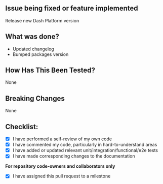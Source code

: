 <!--- Provide a general summary of your changes in the Title above -->
<!--- Pull request titles must use the [conventional commits](https://www.conventionalcommits.org/en/v1.0.0/#summary) format -->

## Issue being fixed or feature implemented
<!--- Why is this change required? What problem does it solve? -->
<!--- If it fixes an open issue, please link to the issue here. -->
Release new Dash Platform version

## What was done?
<!--- Describe your changes in detail -->
- Updated changelog
- Bumped packages version

## How Has This Been Tested?
<!--- Please describe in detail how you tested your changes. -->
<!--- Include details of your testing environment, and the tests you ran to -->
<!--- see how your change affects other areas of the code, etc. -->
None

## Breaking Changes
<!--- Please describe any breaking changes your code introduces and verify that -->
<!--- the title includes "!" following the conventional commit type (e.g. "feat!: ..."-->
None

## Checklist:
<!--- Go over all the following points, and put an `x` in all the boxes that apply. -->
- [x] I have performed a self-review of my own code
- [x] I have commented my code, particularly in hard-to-understand areas
- [x] I have added or updated relevant unit/integration/functional/e2e tests
- [x] I have made corresponding changes to the documentation

**For repository code-owners and collaborators only**
- [x] I have assigned this pull request to a milestone
